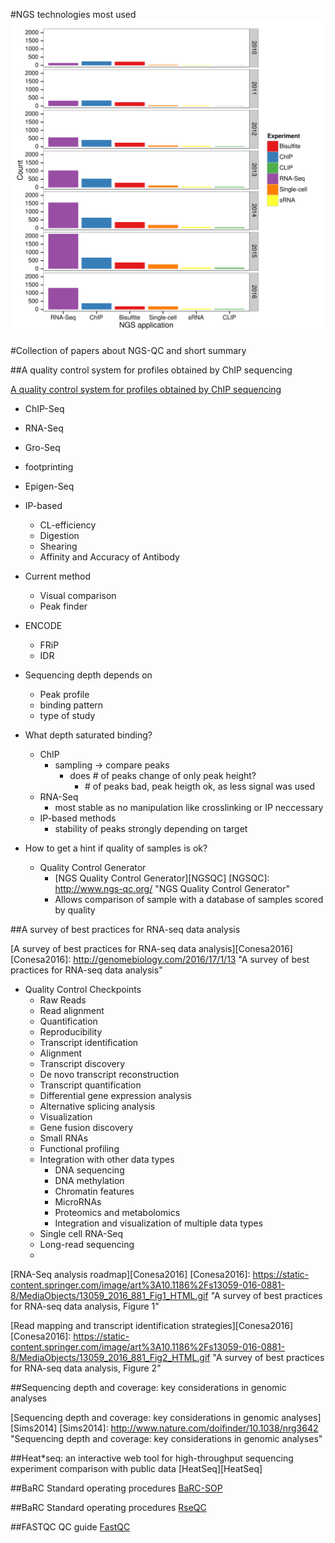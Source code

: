 #NGS technologies most used
![NGS applications ranked by number of publications in PubMed](Pubmed_Sequencing_2016_06_04.svg)

#Collection of papers about NGS-QC and short summary

##A quality control system for profiles obtained by ChIP sequencing

[A quality control system for profiles obtained by ChIP sequencing][Mendoza-Parra2013]

[Mendoza-Parra2013]: http://nar.oxfordjournals.org/lookup/doi/10.1093/nar/gkt829 "A quality control system for profiles obtained by ChIP sequencing"

  * ChIP-Seq
  * RNA-Seq
  * Gro-Seq
  * footprinting
  * Epigen-Seq
  * IP-based 
      * CL-efficiency
      * Digestion
      * Shearing
      * Affinity and Accuracy of Antibody
  * Current method
      * Visual comparison
      * Peak finder
  * ENCODE
      * FRiP
      * IDR
  * Sequencing depth depends on
      * Peak profile
      * binding pattern
      * type of study
  * What depth saturated binding?
      * ChIP
          * sampling -> compare peaks
              *  does \# of peaks change of only peak height?
                  *  \# of peaks bad, peak heigth ok, as less signal was used
      *  RNA-Seq
          *  most stable as no manipulation like crosslinking or IP neccessary
      *  IP-based methods
          *  stability of peaks strongly depending on target

  *  How to get a hint if quality of samples is ok?
      *  Quality Control Generator
          *  [NGS Quality Control Generator][NGSQC]
			 [NGSQC]: http://www.ngs-qc.org/ "NGS Quality Control Generator"
          *  Allows comparison of sample with a database of samples scored by quality 
  

##A survey of best practices for RNA-seq data analysis

[A survey of best practices for RNA-seq data analysis][Conesa2016]
[Conesa2016]: http://genomebiology.com/2016/17/1/13 "A survey of best practices for RNA-seq data analysis"

  * Quality Control Checkpoints
      * Raw Reads
      * Read alignment
      * Quantification
      * Reproducibility
      * Transcript identification
      * Alignment
      * Transcript discovery
      * De novo transcript reconstruction
      * Transcript quantification
      * Differential gene expression analysis
      * Alternative splicing analysis
      * Visualization
      * Gene fusion discovery
      * Small RNAs
      * Functional profiling
      * Integration with other data types
          * DNA sequencing
          * DNA methylation
          * Chromatin features
          * MicroRNAs
          * Proteomics and metabolomics
          * Integration and visualization of multiple data types
      * Single cell RNA-Seq
      * Long-read sequencing
      * 

[RNA-Seq analysis roadmap][Conesa2016]
[Conesa2016]: https://static-content.springer.com/image/art%3A10.1186%2Fs13059-016-0881-8/MediaObjects/13059_2016_881_Fig1_HTML.gif "A survey of best practices for RNA-seq data analysis, Figure 1"
	
[Read mapping and transcript identification strategies][Conesa2016]
[Conesa2016]: https://static-content.springer.com/image/art%3A10.1186%2Fs13059-016-0881-8/MediaObjects/13059_2016_881_Fig2_HTML.gif "A survey of best practices for RNA-seq data analysis, Figure 2"

##Sequencing depth and coverage: key considerations in genomic analyses

[Sequencing depth and coverage: key considerations in genomic analyses][Sims2014]
[Sims2014]: http://www.nature.com/doifinder/10.1038/nrg3642 "Sequencing depth and coverage: key considerations in genomic analyses"


##Heat*seq: an interactive web tool for high-throughput sequencing experiment comparison with public data
[HeatSeq][HeatSeq]

[Devailly2016]: http://bioinformatics.oxfordjournals.org/lookup/doi/10.1093/bioinformatics/btw407 "HeatSeq"

##BaRC Standard operating procedures
[BaRC-SOP][BaRC-SOP]

[BaRC-SOP]: http://barcwiki.wi.mit.edu/wiki/SOPs "BaRC-SOP"

##BaRC Standard operating procedures
[RseQC][RseQC]

[RseQC]: http://rseqc.sourceforge.net/ "RseQC"

##FASTQC QC guide
[FastQC][FastQC]

[FastQC]: http://www.bioinformatics.babraham.ac.uk/training/Sequence_QC_Course/Developing%20and%20Implementing%20QC.pdf "FastQC"


